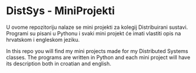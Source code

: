 
# DistSys - MiniProjekti

U ovome repozitoriju nalaze se mini projekti za kolegij Distribuirani sustavi.
Programi su pisani u Pythonu i svaki mini projekt će imati vlastiti opis na hrvatskom i engleskom jeziku.

In this repo you will find my mini projects made for my Distributed Systems classes.
The programs are written in Python and each mini project will have its description both in croatian and english.
